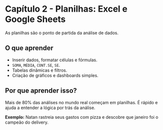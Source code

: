 # Capítulo 2 - Planilhas: Excel e Google Sheets

As planilhas são o ponto de partida da análise de dados.

## O que aprender
- Inserir dados, formatar células e fórmulas.
- `SOMA`, `MÉDIA`, `CONT.SE`, `SE`.
- Tabelas dinâmicas e filtros.
- Criação de gráficos e dashboards simples.

## Por que aprender isso?
Mais de 80% das análises no mundo real começam em planilhas. É rápido e ajuda a entender a lógica por trás da análise.

**Exemplo:** Natan rastreia seus gastos com pizza e descobre que janeiro foi o campeão do delivery.